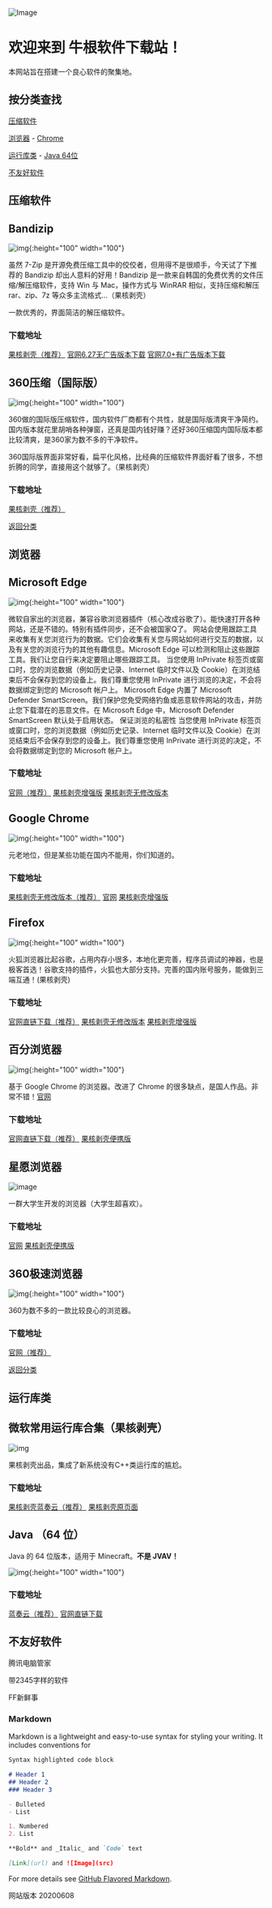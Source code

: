 ![Image](https://nsc-mppt.gitee.io/newgen-soft-website/images/N%E7%99%BD.png)
# 欢迎来到 牛根软件下载站！

本网站旨在搭建一个良心软件的聚集地。

## <span id="menu">按分类查找</span>

[压缩软件](#zip)

[浏览器](#browser) - [Chrome](#chrome)

[运行库类](#running)  - [Java 64位](#java64)

[不友好软件](#unfriendly)

## <span id="zip">压缩软件</span>

## Bandizip

![img](https://tse3-mm.cn.bing.net/th/id/OIP.NWwqXdHLPGhETNapdf2y6gAAAA?pid=Api&rs=1){:height="100" width="100"}

虽然 7-Zip 是开源免费压缩工具中的佼佼者，但用得不是很顺手，今天试了下推荐的 Bandizip 却出人意料的好用！Bandizip 是一款来自韩国的免费优秀的文件压缩/解压缩软件，支持 Win 与 Mac，操作方式与 WinRAR 相似，支持压缩和解压 rar、zip、7z 等众多主流格式…（果核剥壳）

一款优秀的，界面简洁的解压缩软件。

### 下载地址

[果核剥壳（推荐）](https://www.ghpym.com/bandizip.html)  [官网6.27无广告版本下载](https://dl.bandisoft.com/bandizip/BANDIZIP-SETUP.EXE) 
 [官网7.0+有广告版本下载](http://dl.bandisoft.com/bandizip.std/BANDIZIP-SETUP-STD-ALL.EXE)

## 360压缩（国际版）

![img](https://p.ssl.qhimg.com/d/inn/6ea3b7d2/pc/p_zip.png){:height="100" width="100"}

360做的国际版压缩软件，国内软件厂商都有个共性，就是国际版清爽干净简约。国内版本就花里胡哨各种弹窗，还真是国内钱好赚？还好360压缩国内国际版本都比较清爽，是360家为数不多的干净软件。

360国际版界面非常好看，扁平化风格，比经典的压缩软件界面好看了很多，不想折腾的同学，直接用这个就够了。（果核剥壳）

### 下载地址

[果核剥壳（推荐）](https://www.ghpym.com/360zipgj.html)

[返回分类](#menu)

## <span id="browser">浏览器</span>

## Microsoft Edge

![img](https://avatars2.githubusercontent.com/u/11354582?v=3&s=280){:height="100" width="100"}

微软自家出的浏览器，兼容谷歌浏览器插件（核心改成谷歌了）。能快速打开各种网站，还是不错的。特别有插件同步，还不会被国家Q了。
网站会使用跟踪工具来收集有关您浏览行为的数据。它们会收集有关您与网站如何进行交互的数据，以及有关您的浏览行为的其他有趣信息。Microsoft Edge 可以检测和阻止这些跟踪工具。我们让您自行来决定要阻止哪些跟踪工具。
当您使用 InPrivate 标签页或窗口时，您的浏览数据（例如历史记录、Internet 临时文件以及 Cookie）在浏览结束后不会保存到您的设备上。我们尊重您使用 InPrivate 进行浏览的决定，不会将数据绑定到您的 Microsoft 帐户上。
Microsoft Edge 内置了 Microsoft Defender SmartScreen。我们保护您免受网络钓鱼或恶意软件网站的攻击，并防止您下载潜在的恶意文件。在 Microsoft Edge 中，Microsoft Defender SmartScreen 默认处于启用状态。
保证浏览的私密性
当您使用 InPrivate 标签页或窗口时，您的浏览数据（例如历史记录、Internet 临时文件以及 Cookie）在浏览结束后不会保存到您的设备上。我们尊重您使用 InPrivate 进行浏览的决定，不会将数据绑定到您的 Microsoft 帐户上。


### 下载地址

[官网（推荐）](https://www.microsoft.com/zh-cn/edge?form=MI13F3&OCID=MI13F3)  [果核剥壳增强版](https://www.ghpym.com/microsoftedgeportable.html) 
 [果核剥壳无修改版本](https://www.ghpym.com/microsoftedge.html)

## <span id="chrome">Google Chrome</span>

![img](https://www.google.com/chrome/static/images/chrome-logo.svg){:height="100" width="100"}

元老地位，但是某些功能在国内不能用，你们知道的。

### 下载地址

[果核剥壳无修改版本（推荐）](https://www.ghpym.com/pcchrome.html)  [官网](https://www.google.com/intl/zh-CN/chrome) 
 [果核剥壳增强版](https://www.ghpym.com/chrome.html)

## Firefox

![img](https://tse3-mm.cn.bing.net/th/id/OIP.k1QoHKohCNmr6EzYUQb1UQHaFV?pid=Api&rs=1){:height="100" width="100"}

火狐浏览器比起谷歌，占用内存小很多，本地化更完善，程序员调试的神器，也是极客首选！谷歌支持的插件，火狐也大部分支持。完善的国内账号服务，能做到三端互通！(果核剥壳)

### 下载地址

[官网直链下载（推荐）](https://download-ssl.firefox.com.cn/releases-sha2/stub/official/zh-CN/Firefox-latest.exe)  [果核剥壳无修改版本](https://www.ghpym.com/mozillafirefox.html)  [果核剥壳增强版](https://www.ghpym.com/runningcheesefirefox.html)

## 百分浏览器

![img](https://tse4-mm.cn.bing.net/th/id/OIP.OoKQc4lvT79mgtSpbag5xAAAAA?pid=Api&rs=1){:height="100" width="100"}

基于 Google Chrome 的浏览器。改进了 Chrome 的很多缺点，是国人作品。非常不错！[官网](https://www.centbrowser.cn/)

### 下载地址

[官网直链下载（推荐）](http://static.centbrowser.cn/installer_32/centbrowser_4.2.10.171.exe)  [果核剥壳便携版](https://www.ghpym.com/centbrowser.html)

## 星愿浏览器

![image](https://image.twinkstar.com/twinkstar15547173209_1.png)

一群大学生开发的浏览器（大学生超喜欢）。

### 下载地址

[官网](https://www.twinkstar.com/)  [果核剥壳便携版](https://www.ghpym.com/twinkstar.html)

## 360极速浏览器

![img](https://tse4-mm.cn.bing.net/th/id/OIP.WXg3cEYikfCOHCXASdBhJAHaHa?pid=Api&rs=1){:height="100" width="100"}

360为数不多的一款比较良心的浏览器。

### 下载地址

[官网（推荐）](https://browser.360.cn/ee/)

[返回分类](#menu)

## <span id="running">运行库类</span>

## 微软常用运行库合集（果核剥壳）

![img](https://img.lguohe.com/uploads/2020/04/20200504211126.png)

果核剥壳出品，集成了新系统没有C++类运行库的尴尬。

### 下载地址

[果核剥壳蓝奏云（推荐）](https://lanzous.com/b00ze15ab)  [果核剥壳原页面](https://www.ghpym.com/yxkhj.html)

## <span id="java64">Java （64 位）</span>

Java 的 64 位版本，适用于 Minecraft。**不是 JVAV！**

![img](https://tse1-mm.cn.bing.net/th/id/OIP.dOlD2CRS-B9qC7C1GsZ4XQHaHa?pid=Api&rs=1){:height="100" width="100"}

### 下载地址

[蓝奏云（推荐）](https://ww.lanzous.com/ir6q4di3mde)  [官网直链下载](https://javadl.oracle.com/webapps/download/AutoDL?BundleId=242029_3d5a2bb8f8d4428bbe94aed7ec7ae784)



## <span id="unfriendly">不友好软件</span>

腾讯电脑管家

带2345字样的软件

FF新鲜事



### Markdown

Markdown is a lightweight and easy-to-use syntax for styling your writing. It includes conventions for

```markdown
Syntax highlighted code block

# Header 1
## Header 2
### Header 3

- Bulleted
- List

1. Numbered
2. List

**Bold** and _Italic_ and `Code` text

[Link](url) and ![Image](src)
```

For more details see [GitHub Flavored Markdown](https://guides.github.com/features/mastering-markdown/).

网站版本 20200608
